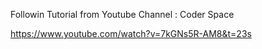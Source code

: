 Followin Tutorial from Youtube Channel : Coder Space

https://www.youtube.com/watch?v=7kGNs5R-AM8&t=23s